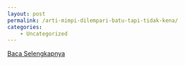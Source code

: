 ```yaml
---
layout: post
permalink: /arti-mimpi-dilempari-batu-tapi-tidak-kena/
categories:
    - Uncategorized
---
```


[Baca Selengkapnya](/02)